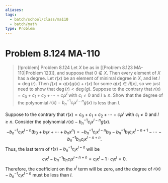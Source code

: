 ```yaml
---
aliases: 
tags:
  - batch/school/class/ma110
  - batch/math
type: Problem
---
```

# Problem 8.124 MA-110

> [!problem] Problem 8.124
> Let $X$ be as in [[Problem 8.123 MA-110|Problem 123]], and suppose that $0 \notin X$. Then every element of $X$ has a degree. Let $r(x)$ be an element of minimal degree in $X$, and let $l = \deg(r)$. Then $f(x)=q(x)g(x)+r(x)$ for some $q(x) \in R[x]$, so we just need to show that $\deg(r)<\deg(g)$. Suppose to the contrary that $r(x)=c_{0}+c_{1}+c_{2}+ \cdots+c_{l}x^{l}$ with $c_{l}\neq0$ and $l \geq n$. Show that the degree of the polynomial $r(x)-b_{n}^{-1}c_{l}x^{l-n}g(x)$ is less than $l$.

Suppose to the contrary that $r(x)=c_{0}+c_{1}+c_{2}+ \cdots+c_{l}x^{l}$ with $c_{l}\neq0$ and $l \geq n$. Consider the polynomial $r(x)-b_{n}^{-1}c_{l}x^{l-n}g(x)$.
$$
-b^{-1}_{n}c_{l}x^{l-n}(b_{0} + b_{1}x +  \cdots +b^{}_{n}x^{n}) = -b^{-1}_{n}c_{l}x^{l-n}b_{0} -b^{-1}_{n}b_{1}c_{l}x^{l-n+1} -  \cdots -b_{n}^{-1}b_{n}c_{l}x^{l-n+n}.
$$
Thus, the last term of $r(x)-b_{n}^{-1}c_{l}x^{l-n}$ will be
$$
c_{l}x^{l} - b_{n}^{-1}b_{n}c_{l}x^{l-n+n}=c_{l}x^{l}-1 \cdot c_{l}x^{l}=0.
$$
Therefore, the coefficient on the $x^{l}$ term will be zero, and the degree of $r(x)-b_{n}^{-1}c_{l}x^{l-n}$ must be less than $l$. 